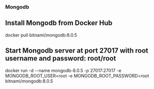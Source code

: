 ### Mongodb
## Install Mongodb from Docker Hub

docker pull bitnami/mongodb:8.0.5

## Start Mongodb server at port 27017 with root username and password: root/root

docker run -d --name mongodb-8.0.5 -p 27017:27017 -e MONGODB_ROOT_USER=root -e MONGODB_ROOT_PASSWORD=root bitnami/mongodb:8.0.5